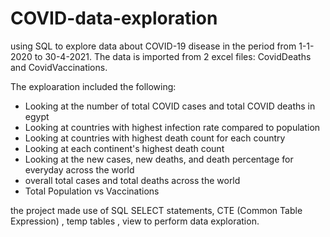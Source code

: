 # COVID-data-exploration

using SQL to explore data about COVID-19 disease in the period from 1-1-2020 to 30-4-2021. 
The data is imported from 2 excel files: CovidDeaths and CovidVaccinations. 

The exploaration included the following:
- Looking at the number of total COVID cases and total COVID deaths in egypt
- Looking at countries with highest infection rate compared to population
- Looking at countries with highest death count for each country
- Looking at each continent's highest death count
- Looking at the new cases, new deaths, and death percentage for everyday across the world
- overall total cases and total deaths  across the world
- Total Population vs Vaccinations

the project made use of SQL SELECT statements, CTE (Common Table Expression) , temp tables , view to perform data exploration.
